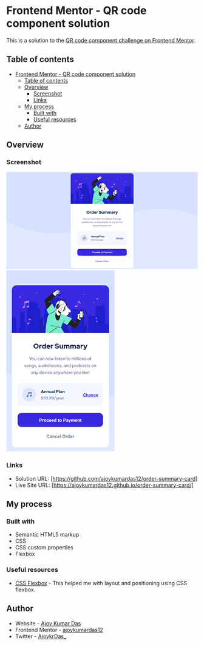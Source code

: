 # Frontend Mentor - QR code component solution

This is a solution to the [QR code component challenge on Frontend Mentor](https://www.frontendmentor.io/challenges/order-summary-component-QlPmajDUj).

## Table of contents

- [Frontend Mentor - QR code component solution](#frontend-mentor---qr-code-component-solution)
  - [Table of contents](#table-of-contents)
  - [Overview](#overview)
    - [Screenshot](#screenshot)
    - [Links](#links)
  - [My process](#my-process)
    - [Built with](#built-with)
    - [Useful resources](#useful-resources)
  - [Author](#author)


## Overview

### Screenshot

![QR-code-component_desktop](./screenshots/Screenshot_desktop.png)
![QR-code-component_mobile](./screenshots/Screenshot_mobile.png)


### Links

- Solution URL: [https://github.com/ajoykumardas12/order-summary-card]
- Live Site URL: [https://ajoykumardas12.github.io/order-summary-card/]

## My process

### Built with

- Semantic HTML5 markup
- CSS
- CSS custom properties
- Flexbox

### Useful resources

- [CSS Flexbox](https://www.w3schools.com/css/css3_flexbox.asp) - This helped me with layout and positioning using CSS flexbox.

## Author

- Website - [Ajoy Kumar Das](https://ajoykumardas.vercel.app/)
- Frontend Mentor - [ajoykumardas12](https://www.frontendmentor.io/profile/ajoykumardas12)
- Twitter - [AjoykrDas_](https://twitter.com/AjoykrDas_)